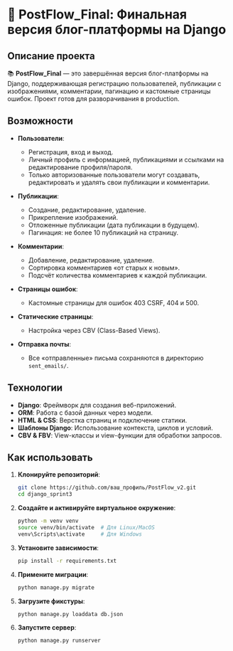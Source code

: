 # 🌟 PostFlow_Final: Финальная версия блог-платформы на Django

## Описание проекта

📚 **PostFlow_Final** — это завершённая версия блог-платформы на Django, поддерживающая регистрацию пользователей, публикации с изображениями, комментарии, пагинацию и кастомные страницы ошибок. Проект готов для разворачивания в production.

## Возможности

- **Пользователи**:  
  - Регистрация, вход и выход.  
  - Личный профиль с информацией, публикациями и ссылками на редактирование профиля/пароля.  
  - Только авторизованные пользователи могут создавать, редактировать и удалять свои публикации и комментарии.  

- **Публикации**:  
  - Создание, редактирование, удаление.  
  - Прикрепление изображений.  
  - Отложенные публикации (дата публикации в будущем).  
  - Пагинация: не более 10 публикаций на страницу.  

- **Комментарии**:  
  - Добавление, редактирование, удаление.  
  - Сортировка комментариев «от старых к новым».  
  - Подсчёт количества комментариев к каждой публикации.  

- **Страницы ошибок**:  
  - Кастомные страницы для ошибок 403 CSRF, 404 и 500.  

- **Статические страницы**:  
  - Настройка через CBV (Class-Based Views).  

- **Отправка почты**:  
  - Все «отправленные» письма сохраняются в директорию `sent_emails/`.  

## Технологии

- **Django**: Фреймворк для создания веб-приложений.  
- **ORM**: Работа с базой данных через модели.  
- **HTML & CSS**: Верстка страниц и подключение статики.  
- **Шаблоны Django**: Использование контекста, циклов и условий.  
- **CBV & FBV**: View-классы и view-функции для обработки запросов.  

## Как использовать

1. **Клонируйте репозиторий**:
   ```bash
   git clone https://github.com/ваш_профиль/PostFlow_v2.git
   cd django_sprint3
2. **Создайте и активируйте виртуальное окружение**:
   ```bash
   python -m venv venv
   source venv/bin/activate  # Для Linux/MacOS
   venv\Scripts\activate     # Для Windows
   ```
3. **Установите зависимости**:
   ```bash
   pip install -r requirements.txt
   ```
4. **Примените миграции**:
   ```bash
   python manage.py migrate
   ```
5. **Загрузите фикстуры**:
   ```bash
   python manage.py loaddata db.json
   ```
6. **Запустите сервер**:
   ```bash
   python manage.py runserver
   ```
